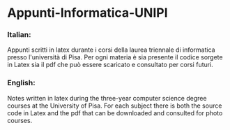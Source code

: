 # Appunti-Informatica-UNIPI

### Italian:
Appunti scritti in latex durante i corsi della laurea triennale di informatica presso l'università di Pisa. Per ogni materia è sia presente il codice sorgete in Latex sia il pdf che può essere scaricato e consultato per corsi futuri. 

### English:
Notes written in latex during the three-year computer science degree courses at the University of Pisa. For each subject there is both the source code in Latex and the pdf that can be downloaded and consulted for photo courses.
